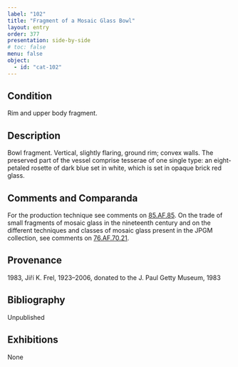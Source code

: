 ```yaml
---
label: "102"
title: "Fragment of a Mosaic Glass Bowl"
layout: entry
order: 377
presentation: side-by-side
# toc: false
menu: false
object:
  - id: "cat-102"
---
```


## Condition

Rim and upper body fragment.

## Description

Bowl fragment. Vertical, slightly flaring, ground rim; convex walls. The preserved part of the vessel comprise tesserae of one single type: an eight-petaled rosette of dark blue set in white, which is set in opaque brick red glass.

## Comments and Comparanda

For the production technique see comments on [85.AF.85](#cat). On the trade of small fragments of mosaic glass in the nineteenth century and on the different techniques and classes of mosaic glass present in the JPGM collection, see comments on [76.AF.70.21](#cat).

## Provenance

1983, Jiří K. Frel, 1923–2006, donated to the J. Paul Getty Museum, 1983

## Bibliography

Unpublished

## Exhibitions

None